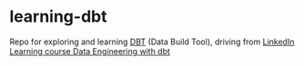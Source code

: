 # learning-dbt
Repo for exploring and learning [DBT](https://www.getdbt.com/) (Data Build Tool), driving from <a href="https://www.linkedin.com/learning/data-engineering-with-dbt/?target=_blank" target="_blank">LinkedIn Learning course Data Engineering with dbt</a>
